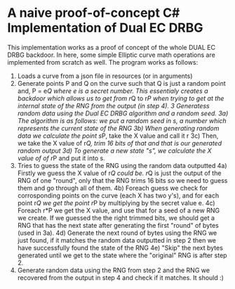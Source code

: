 # A naive proof-of-concept C# Implementation of Dual EC DRBG
This implementation works as a proof of concept of the whole DUAL EC DRBG backdoor.
In here, some simple Elliptic curve math operations are implemented from scratch as well.
The program works as follows:
1) Loads a curve from a json file in resources (or in arguments)
2) Generate points P and Q on the curve such that Q is just a random point and, P = e*Q where e is a secret number. This essentialy creates a backdoor which allows us to get from r*Q to r*P when trying to get at the internal state of the RNG from the output (in step 4).
3 Generatess random data using the Dual EC DRBG algorithm and a random seed.
3a) The algorithm is as follows: we put a random seed in s, a number which represents the current state of the RNG
3b) When generating random data we calculate the point s*P, take the X value and call it r
3c) Then, we take the X value of r*Q, trim 16 bits of that and that is our generated random output
3d) To generate a new state "s", we calculate the X value of of r*P and put it into s.
4) Tries to guess the state of the RNG using the random data outputted
4a) Firstly we guess the X value of r*Q could be. r*Q is just the output of the RNG of one "round", only that the RNG trims 16 bits so we need to guess them and go through all of them.
4b) Foreach guess we check for corrosponding points on the curve (each X has two y's), and for each point r*Q we get the point r*P by multiplying
by the secret value e.
4c) Foreach r*P we get the X value, and use that for a seed of a new RNG we create. If we guessed the the right trimmed bits, we should get a RNG that
has the next state after generating the first "round" of bytes (used in 3a).
4d) Generate the next round of bytes using the RNG we just found, if it matches the random data outputted in step 2 then we have successfully found the state of the RNG
4e) "Skip" the next bytes generated until we get to the state where the "original" RNG is after step 2.
5) Generate random data using the RNG from step 2 and the RNG we recovered from the output in step 4 and check if it matches. It should :)
